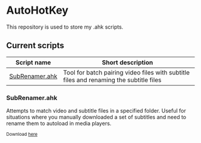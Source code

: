 # AutoHotKey
This repository is used to store my .ahk scripts.

## Current scripts
Script name | Short description
------------ | -------------
[SubRenamer.ahk](#SubRenamer.ahk) | Tool for batch pairing video files with subtitle files and renaming the subtitle files

### SubRenamer.ahk
Attempts to match video and subtitle files in a specified folder. Useful for situations where you manually downloaded a set of subtitles and need to rename them to autoload in media players.

<sub>Download [here](SubRenamer.ahk)</sub>
